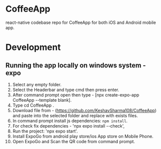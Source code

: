 # CoffeeApp #
react-native codebase repo for CoffeeApp for both iOS and Android mobile app.
# Development

## Running the app locally on windows system - expo

1. Select any empty folder.
2. Select the Headerbar and type cmd then press enter.
3. After command prompt open then type - [npx create-expo-app CoffeeApp --template blank].
4. Type cd CoffeeApp .
5. Download file from - (https://github.com/KeshavSharma108/CoffeeApp) and paste into the selected folder and replace with exists files.
6. In command prompt install js dependencies: `npm install`.
7. For check fix dependencies - 'npx expo install --check',
8. Run the project: 'npx expo start'.
9. Install ExpoGo from android play store/ios App store on Mobile Phone.
10. Open ExpoGo and Scan the QR code from command prompt.